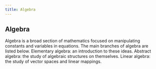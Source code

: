 ```yaml
---
title: Algebra
---
```

## Algebra

Algebra is a broad section of mathematics focused on manipulating constants and variables in equations. The main branches of algebra are listed below.
Elementary algebra: an introduction to these ideas. 
Abstract algebra: the study of algebraic structures on themselves. 
Linear algebra: the study of vector spaces and linear mappings.
